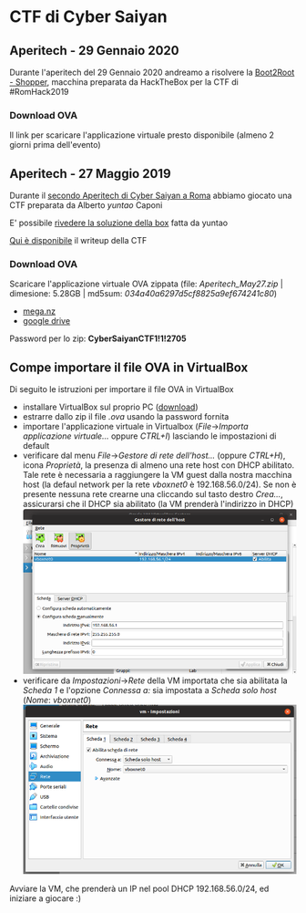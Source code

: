 # CTF di Cyber Saiyan

## Aperitech - 29 Gennaio 2020
Durante l'aperitech del 29 Gennaio 2020 andreamo a risolvere la [Boot2Root - Shopper](https://community.codemotion.com/cyber-saiyan/meetups/meetup-aperitech-roma-di-cyber-saiyan), macchina preparata da HackTheBox per la CTF di #RomHack2019

### Download OVA
Il link per scaricare l'applicazione virtuale presto disponibile (almeno 2 giorni prima dell'evento)

## Aperitech - 27 Maggio 2019
Durante il [secondo Aperitech di Cyber Saiyan a Roma](https://www.eventbrite.it/e/biglietti-secondo-appuntamento-con-le-ctf-aperitech-di-cyber-saiyan-60310700930) abbiamo giocato una CTF preparata da Alberto *yuntao* Caponi

E' possibile [rivedere la soluzione della box](https://youtu.be/sLuA1Phi4mg?t=575) fatta da yuntao

[Qui è disponibile](writeup-20190527/ctf-writeup.md) il writeup della CTF

### Download OVA
Scaricare l'applicazione virtuale OVA zippata (file: *Aperitech_May27.zip* | dimesione: 5.28GB | md5sum: *034a40a6297d5cf8825a9ef674241c80*)
* [mega.nz](https://mega.nz/#!bAoBzY7T!Y0HTuOPgjzW092TfUw4fskNyxdAl4steg0n_jyyM9-M) 
* [google drive](https://drive.google.com/open?id=1FmhS5GyKm6Bm4YuI3Q4mpu6Vx-qWECrs) 

Password per lo zip: **CyberSaiyanCTF1!1!2705**

## Compe importare il file OVA in VirtualBox
Di seguito le istruzioni per importare il file OVA in VirtualBox
* installare VirtualBox sul proprio PC ([download](https://www.virtualbox.org/wiki/Downloads))
* estrarre dallo zip il file *.ova* usando la password fornita
* importare l'applicazione virtuale in Virtualbox (*File*->*Importa applicazione virtuale...* oppure *CTRL+I*) lasciando le impostazioni di default
* verificare dal menu *File*->*Gestore di rete dell'host...* (oppure *CTRL+H*), icona *Proprietà*, la presenza di almeno una rete host con DHCP abilitato. Tale rete è necessaria a raggiungere la VM guest dalla nostra macchina host (la defaul network per la rete *vboxnet0* è 192.168.56.0/24). Se non è presente nessuna rete crearne una cliccando sul tasto destro *Crea...*, assicurarsi che il DHCP sia abilitato (la VM prenderà l'indirizzo in DHCP)
![vboxnet0](vbox-01.png)
* verificare da *Impostazioni*->*Rete* della VM importata che sia abilitata la *Scheda 1* e l'opzione *Connessa a:* sia impostata a *Scheda solo host* (*Nome*: *vboxnet0*)
![vboxnet0](vbox-02.png)

Avviare la VM, che prenderà un IP nel pool DHCP 192.168.56.0/24, ed iniziare a giocare :)

